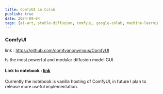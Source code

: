 ```yaml
---
title: ComfyUI in Colab
publish: true
date: 2024-09-04
tags: [ai-art, stable-diffusion, comfyui, google-colab, machine-learning, generative-ai, image-generation, jupyter-notebook, python, tutorial, artificial-intelligence, neural-networks, deep-learning, workflow, automation]
---
```


### ComfyUI

link : https://github.com/comfyanonymous/ComfyUI

Is the most powerful and modular diffusion model GUI.

#### Link to notebook : [link](https://colab.research.google.com/drive/14EzGVMQ0tP1FXmxIuvyvRmcnDWTeW6Yu?usp=sharing)

Currently the notebook is vanilla hosting of ComfyUI, in future I plan to release more useful implementation.
